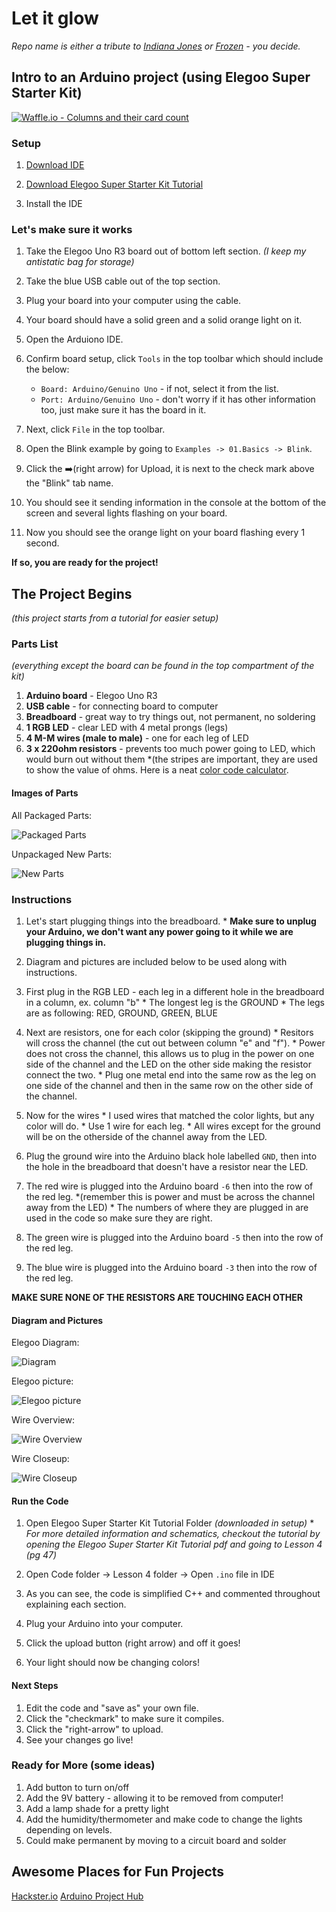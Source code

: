 # Let it glow
*Repo name is either a tribute to [Indiana Jones](https://youtu.be/PAfZ7V2VyD8?t=106) or [Frozen](https://www.youtube.com/watch?v=moSFlvxnbgk&feature=youtu.be&t=60) - you decide.*

## Intro to an Arduino project (using Elegoo Super Starter Kit)
[![Waffle.io - Columns and their card count](https://badge.waffle.io/marydavis/let-it-glow.svg?columns=all)](https://waffle.io/marydavis/let-it-glow)

### Setup
  1. [Download IDE](https://www.elegoo.com/download/)
  
  1. [Download Elegoo Super Starter Kit Tutorial](https://www.elegoo.com/tutorial/Elegoo%20Super%20Starter%20Kit%20for%20UNO%20V1.0.2017.10.31.zip)
  1. Install the IDE

### Let's make sure it works
  1. Take the Elegoo Uno R3 board out of bottom left section. *(I keep my antistatic bag for storage)*
  1. Take the blue USB cable out of the top section.
  1. Plug your board into your computer using the cable.
  1. Your board should have a solid green and a solid orange light on it.
  1. Open the Arduiono IDE.
  1. Confirm board setup, click `Tools` in the top toolbar which should include the below:
     * `Board: Arduino/Genuino Uno` - if not, select it from the list.
     * `Port: Arduino/Genuino Uno` - don't worry if it has other information too, just make sure it has the board in it.
 
  1. Next, click `File` in the top toolbar.
  1. Open the Blink example by going to `Examples -> 01.Basics -> Blink`.
  1. Click the ➡️(right arrow) for Upload, it is next to the check mark above the "Blink" tab name.
  1. You should see it sending information in the console at the bottom of the screen and several lights flashing on your board.
  1. Now you should see the orange light on your board flashing every 1 second. 
  
  **If so, you are ready for the project!**

## The Project Begins
*(this project starts from a tutorial for easier setup)*

### Parts List 
*(everything except the board can be found in the top compartment of the kit)*

  1. **Arduino board** - Elegoo Uno R3
  1. **USB cable** - for connecting board to computer
  1. **Breadboard** - great way to try things out, not permanent, no soldering
  1. **1 RGB LED** - clear LED with 4 metal prongs (legs)
  1. **4 M-M wires (male to male)** - one for each leg of LED
  1. **3 x 220ohm resistors** - prevents too much power going to LED, which would burn out without them *(the stripes are important, they are used to show the value of ohms. Here is a neat [color code calculator](https://www.allaboutcircuits.com/tools/resistor-color-code-calculator/).
 
  #### Images of Parts
  All Packaged Parts:

  ![Packaged Parts](images/rgb-packaged-parts.jpg "Packaged Parts")
  
  Unpackaged New Parts:

  ![New Parts](images/rgb-new-parts.jpg "New Parts")

### Instructions
  1. Let's start plugging things into the breadboard.
    * **Make sure to unplug your Arduino, we don't want any power going to it while we are plugging things in.**

  1. Diagram and pictures are included below to be used along with instructions.
  1. First plug in the RGB LED - each leg in a different hole in the breadboard in a column, ex. column "b"
    * The longest leg is the GROUND
    * The legs are as following: RED, GROUND, GREEN, BLUE
  1. Next are resistors, one for each color (skipping the ground) 
    * Resitors will cross the channel (the cut out between column "e" and "f").
    * Power does not cross the channel, this allows us to plug in the power on one side of the channel and the LED on the other side making the resistor connect the two.
    * Plug one metal end into the same row as the leg on one side of the channel and then in the same row on the other side of the channel.
  1. Now for the wires
    * I used wires that matched the color lights, but any color will do.
    * Use 1 wire for each leg.
    * All wires except for the ground will be on the otherside of the channel away from the LED.
  1. Plug the ground wire into the Arduino black hole labelled `GND`, then into the hole in the breadboard that doesn't have a resistor near the LED.
  1. The red wire is plugged into the Arduino board `-6` then into the row of the red leg. *(remember this is power and must be across the channel away from the LED)
    * The numbers of where they are plugged in are used in the code so make sure they are right.
  1. The green wire is plugged into the Arduino board `-5` then into the row of the red leg. 
  1. The blue wire is plugged into the Arduino board `-3` then into the row of the red leg.
  
  **MAKE SURE NONE OF THE RESISTORS ARE TOUCHING EACH OTHER**

  #### Diagram and Pictures
  Elegoo Diagram:

  ![Diagram](images/rgb-elegoo-diagram.png "Diagram")

  Elegoo picture:

  ![Elegoo picture](images/rgb-elegoo-picture.png "Elegoo picture")

  Wire Overview:

  ![Wire Overview](images/rgb-wired-overview.jpg "Wire Overview")

  Wire Closeup:

  ![Wire Closeup](images/rgb-wired-closeup.jpg "Wire Closeup")


  #### Run the Code

  1. Open Elegoo Super Starter Kit Tutorial Folder *(downloaded in setup)*
    *  *For more detailed information and schematics, checkout the tutorial by opening the Elegoo Super Starter Kit Tutorial pdf and going to Lesson 4 (pg 47)*
 
  1. Open Code folder -> Lesson 4 folder -> Open `.ino` file in IDE
  1. As you can see, the code is simplified C++ and commented throughout explaining each section.
  1. Plug your Arduino into your computer.
  1. Click the upload button (right arrow) and off it goes!
  1. Your light should now be changing colors!


 #### Next Steps
  1. Edit the code and "save as" your own file.
  1. Click the "checkmark" to make sure it compiles.
  1. Click the "right-arrow" to upload.
  1. See your changes go live!

### Ready for More (some ideas)
  1. Add button to turn on/off
  1. Add the 9V battery - allowing it to be removed from computer!
  1. Add a lamp shade for a pretty light
  1. Add the humidity/thermometer and make code to change the lights depending on levels.
  1. Could make permanent by moving to a circuit board and solder

## Awesome Places for Fun Projects
[Hackster.io](https://www.hackster.io/)
[Arduino Project Hub](https://create.arduino.cc/projecthub)






